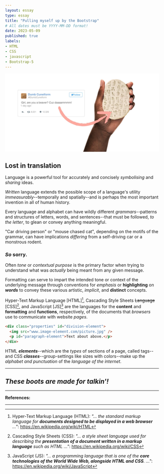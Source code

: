 ```yaml
---
layout: essay
type: essay
title: "Pulling myself up by the Bootstrap"
# All dates must be YYYY-MM-DD format!
date: 2023-05-09
published: true
labels:
- HTML
- CSS
- javascript
- Bootstrap-5
---
```


<img class="img-fluid" src="../img/uiframeworks-e37/text-to-tablet.jpg" alt="Picture of a text-message translated to cuneiform and written onto a clay tablet">

## Lost in translation

Language is a powerful tool for accurately and concisely *symbolising* and *sharing* ideas.

*Written* language extends the possible scope of a language's utility *immeasurably*--temporally and spatially--and is perhaps the most important invention in all of human history.

Every language and alphabet can have wildly different *grammars*--patterns and structures of letters, words, and sentences--that must be followed, *to the letter*, to glean or convey anything meaningful.

"Car driving person" or "mouse chased cat", depending on the motifs of the grammar, can have implications *differing* from a self-driving car or a monstrous rodent.

### *So* sorry.

Often *tone* or *contextual purpose* is the primary factor when trying to understand what was *actually* being meant from any given message.

Formatting can serve to impart the intended tone or context of the underlying message through conventions for *emphasis* or **highlighting** on ***words*** to convey these various artistic, *implicit*, and **distinct** concepts.

Hyper-Text Markup Language [HTML][^html], Cascading Style Sheets ~~Language~~ [CSS][^css], and JavaScript [JS][^javascript] are the languages for the **content** and **formatting** and **functions**, respectively, of the documents that *browsers* use to communicate with website *pages*.

```html
<div class="properties" id="division-element">
  <img src="www.image-element.com/picture.jpg" />
  <p id="paragraph-element">Text about above.</p>
</div>
```

HTML ***elements***--which are the *types* of sections of a page, called tags--and CSS ***classes***--group-settings like sizes with colors--make up the *alphabet and punctuation* of the *language of the internet*.

---
## *These boots are made for talkin'!*



---
**References:**

[^html]: Hyper-Text Markup Language (HTML): *"... the standard markup language for **documents designed to be displayed in a web browser** ..."*: <https://en.wikipedia.org/wiki/HTML>

[^css]: Cascading Style Sheets (CSS): *"... a style sheet language used for describing the **presentation of a document written in a markup language** such as HTML ..."*: <https://en.wikipedia.org/wiki/CSS>

[^javascript]: JavaScript (JS): *"... a programming language that is one of the **core technologies of the World Wide Web, alongside HTML and CSS**. ..."*: <https://en.wikipedia.org/wiki/JavaScript>

---
